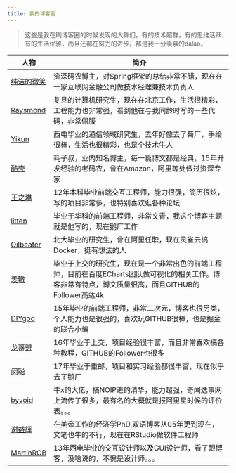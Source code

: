 ```yaml
---
title: 我的博客圈
---
```


> 这些是我在刷博客圈的时候发现的大犇们，有的技术超群，有的思维活跃，有的生活优雅，而且还都在努力的进步。都是我十分羡慕的dalao。

|人物|简介|
|-|-|
|[纯洁的微笑](http://www.ityouknow.com)|资深码农博主，对Spring框架的总结非常不错，现在在一家互联网金融公司做技术经理兼技术负责人|
|[Raysmond](http://raysmond.com/)|复旦的计算机研究生，现在在北京工作，生活很精彩，工程能力也非常强，看到他在与我同龄时写的一些代码，非常佩服|
|[Yikun](http://yikun.github.io/)|西电毕业的通信领域研究生，去年好像去了菊厂，手绘很棒，生活也很精彩，也是个技术牛人|
|[酷壳](http://coolshell.cn/)|耗子叔，业内知名博主，每一篇博文都是经典，15年开发经验的老码农，曾在Amazon，阿里等处做过资深专家|
|[王之琳](https://willin.wang/)|12年本科毕业前端交互工程师，能力很强，简历很炫，写的项目非常多，也特别喜欢逛各种论坛|
|[litten](http://litten.me/)|毕业于华科的前端工程师，非常文青，我这个博客主题就是他写的，现在鹅厂工作|
|[Oilbeater](http://oilbeater.com/)|北大毕业的研究生，曾在阿里任职，现在灵雀云搞Docker，挺有想法的人|
|[羡辙](http://zhangwenli.com/)|毕业于上交的研究生，现在是一个非常出色的前端工程师，目前在百度ECharts团队做可视化的相关工作。博客非常有特点，博文质量很高，而且GITHUB的Follower高达4k|
|[DIYgod](https://www.anotherhome.net/)|15年毕业的前端工程师，非常二次元，博客也很另类，个人能力也是很强的，喜欢玩GITHUB很棒，也是掘金的联合小编|
|[龙哥盟](http://flygon.net/)|16年毕业于上交，项目经验很丰富，而且非常喜欢搞各种教程，GITHUB的Follower也很多|
|[闵聪](https://congm.in/)|17年毕业于重邮，项目和实习经验都很丰富，现在似乎去了鹅厂|
|[byvoid](https://www.byvoid.com/)|牛x的大佬，搞NOIP进的清华，能力超强，奇闻逸事网上流传了很多，最有名的大概就是报阿里星时候的评价表。。。|
|[谢益辉](https://yihui.name/)|在美帝工作的经济学PhD,双语博客从05年更到现在，文笔也牛的不行，现在在RStudio做软件工程师|
|[MartinRGB](http://www.martinrgb.com/)|13年西电毕业的交互设计师以及GUI设计师，看了眼博客，没啥说的，不愧是设计师。。。|